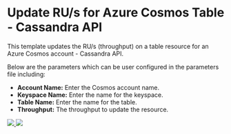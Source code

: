 # Update RU/s for Azure Cosmos Table - Cassandra API

This template updates the RU/s (throughput) on a table resource for an Azure Cosmos account - Cassandra API.

Below are the parameters which can be user configured in the parameters file including:

- **Account Name:** Enter the Cosmos account name.
- **Keyspace Name:** Enter the name for the keyspace.
- **Table Name:** Enter the name for the table.
- **Throughput:** The throughput to update the resource.

<a href="https://portal.azure.com/#create/Microsoft.Template/uri/https%3A%2F%2Fraw.githubusercontent.com%2FAzure%2Fazure-quickstart-templates%2Fmaster%2F101-cosmosdb-cassandra-table-ru-update%2Fazuredeploy.json" target="_blank">
    <img src="http://azuredeploy.net/deploybutton.png"/>
</a>
<a href="http://armviz.io/#/?load=https%3A%2F%2Fraw.githubusercontent.com%2FAzure%2Fazure-quickstart-templates%2Fmaster%2F101-cosmosdb-cassandra-table-ru-update%2Fazuredeploy.json" target="_blank">
    <img src="http://armviz.io/visualizebutton.png"/>
</a>
